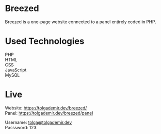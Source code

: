 # Breezed

Breezed is a one-page website connected to a panel entirely coded in PHP.

# Used Technologies

PHP<br>
HTML<br>
CSS<br>
JavaScript<br>
MySQL<br>

# Live

Website: https://tolgademir.dev/breezed/ <br>
Panel: https://tolgademir.dev/breezed/panel <br>

Username: tolga@tolgademir.dev <br>
Passsword: 123 <br>
